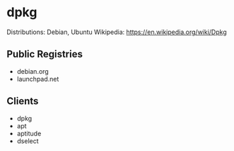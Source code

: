 # dpkg

Distributions: Debian, Ubuntu
Wikipedia: https://en.wikipedia.org/wiki/Dpkg

## Public Registries

- debian.org
- launchpad.net

## Clients

- dpkg
- apt
- aptitude
- dselect
